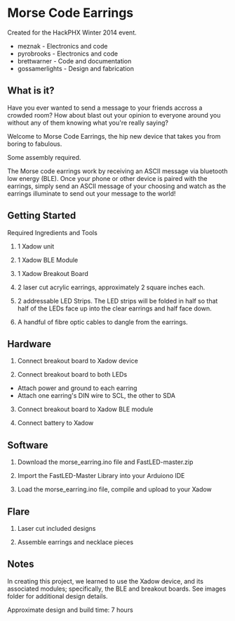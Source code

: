 Morse Code Earrings
===================

Created for the HackPHX Winter 2014 event.  

* meznak - Electronics and code
* pyrobrooks - Electronics and code
* brettwarner - Code and documentation
* gossamerlights - Design and fabrication

What is it?
-----------

Have you ever wanted to send a message to your friends accross a crowded room? How about blast out your opinion to everyone around you without any of them knowing what you're really saying?

Welcome to Morse Code Earrings, the hip new device that takes you from boring to fabulous.

Some assembly required.

The Morse code earrings work by receiving an ASCII message via bluetooth low energy (BLE). Once your phone or other device is paired with the earrings, simply send an ASCII message of your choosing and watch as the earrings illuminate to send out your message to the world!

Getting Started
---------------

Required Ingredients and Tools

1. 1 Xadow unit

2. 1 Xadow BLE Module

3. 1 Xadow Breakout Board

4. 2 laser cut acrylic earrings, approximately 2 square inches each.

5. 2 addressable LED Strips. The LED strips will be folded in half so that half of the LEDs face up into the clear earrings and half face down.

6. A handful of fibre optic cables to dangle from the earrings.

Hardware
--------------------------------

1. Connect breakout board to Xadow device

2. Connect breakout board to both LEDs
  * Attach power and ground to each earring
  * Attach one earring's DIN wire to SCL, the other to SDA

3. Connect breakout board to Xadow BLE module

4. Connect battery to Xadow

Software
--------

1. Download the morse_earring.ino file and FastLED-master.zip

2. Import the FastLED-Master Library into your Arduiono IDE

3. Load the morse_earring.ino file, compile and upload to your Xadow

Flare
-----

1. Laser cut included designs

2. Assemble earrings and necklace pieces

Notes
-----

In creating this project, we learned to use the Xadow device, and its associated modules; specifically, the BLE and breakout boards. See images folder for additional design details.

Approximate design and build time: 7 hours
